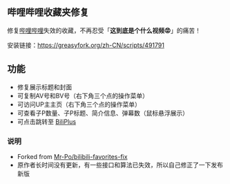 ## 哔哩哔哩收藏夹修复

修复[哔哩哔哩](https://www.bilibili.com)失效的收藏，不再忍受「**这到底是个什么视频😡**」的痛苦！

安装链接：https://greasyfork.org/zh-CN/scripts/491791

## 功能

- 修复展示标题和封面
- 可复制AV号和BV号（右下角三个点的操作菜单）
- 可访问UP主主页（右下角三个点的操作菜单）
- 可查看子P数量、子P标题、简介信息、弹幕数（鼠标悬浮展示）
- 可点击跳转至 [BiliPlus](https://www.biliplus.com/)

### 说明

- Forked from [Mr-Po/bilibili-favorites-fix](https://github.com/Mr-Po/bilibili-favorites-fix)
- 原作者长时间没有更新，有一些接口和算法已失效，所以自己修正了一下发布新版
